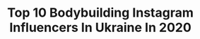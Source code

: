 ---
title: Top 10 Bodybuilding Instagram Influencers In Ukraine In 2020
description: >-
  Find top bodybuilding Instagram influencers in Ukraine in 2020. Most popular hashtags: #fitness #bodybuilding #body #sport.
platform: Instagram
profiles:
  - username: "fursik___"
    fullname: >-
      Di 🐒
    location: "Ukraine"
    followers: 12619
    engagement: 1389
    commentsToLikes: 0.014510
    id: ck5q2rlhjhgqk0i11vy81wrbo
    verified: false
    hashtags: "#rivalbarbershop, #rebel, #loreal, #berlingermany"
  - username: "valeri_666666"
    fullname: >-
      V
    location: "Ukraine"
    followers: 58358
    engagement: 476
    commentsToLikes: 0.014170
    id: ck5ce5mibkdaq0i11pxev1v6b
    verified: false
    hashtags: "#fitnessgirl, #girls, #cat, #girl"
  - username: "annet_us"
    fullname: >-
      Ус Анна
    location: "Ukraine"
    followers: 18388
    engagement: 316
    commentsToLikes: 0.038305
    id: ck8tddm062xrx0j78o1g099zi
    verified: false
    hashtags: "#bodybuildingmotivation, #quarantine, #bikinicompetitor, #virus"
  - username: "twentypower"
    fullname: >-
      Богдан
    location: "Ukraine"
    followers: 5660
    engagement: 1119
    commentsToLikes: 0.021627
    id: ck5zrq33mx1vz0i14xmvq2m1p
    verified: false
    hashtags: "#trainhard, #gymlife, #fitnesslifestyle, #fitnessmotivation"
  - username: "vova__champ"
    fullname: >-
      Vоlodymyr BYRUK
    location: "Ukraine"
    followers: 5448
    engagement: 620
    commentsToLikes: 0.020776
    id: ck5hna8o3ngk70i11c8au3fpn
    verified: false
    hashtags: "#bodybuilding, #fitnestrainer, #memories, #ifbb"
  - username: "angelika.lagoda"
    fullname: >-
      Angelika Lagoda | IFBB
    location: "Ukraine"
    followers: 41140
    engagement: 126
    commentsToLikes: 0.019972
    id: ck5zzq7vmc81k0i148rw0yd9o
    verified: false
    hashtags: "#weidergermany, #weiderukraine, #martinslide, #weidergirl"
  - username: "pilnikus"
    fullname: >-
      Dick спасёт Мир
    location: "Ukraine"
    followers: 2697
    engagement: 2536
    commentsToLikes: 0.032177
    id: ck6u9e6pfx1cl0j71xo9o9gvk
    verified: false
    hashtags: "#acrobatics, #calistenia, #gang, #moodoftheday"
  - username: "abalyaev"
    fullname: >-
      Alexander Abalyaev🇺🇦🇺🇸
    location: "Ukraine"
    followers: 18792
    engagement: 349
    commentsToLikes: 0.031471
    id: ck6udjcstlfs20j71sqq0h4d1
    verified: false
    hashtags: "#fit, #body, #workout, #streetworkout"
  - username: "adam_kozyra"
    fullname: >-
      𝔸𝕕𝕒𝕞 𝕂𝕠𝕫𝕪𝕣𝕒
    location: "Ukraine"
    followers: 16855
    engagement: 246
    commentsToLikes: 0.029785
    id: ck5hna63hnggg0i11prwgzek7
    verified: false
    hashtags: "#fitness, #motivation, #optimumnutrition, #stretchingexercises"
  - username: "brygadyrsha_pro_kosmos"
    fullname: >-
      Oksana🚀Brygidyr
    location: "Ukraine"
    followers: 48006
    engagement: 127
    commentsToLikes: 0.014449
    id: ck5chebb0qlxo0i11vo1mf7q7
    verified: false
    hashtags: "#gn, #mood, #inspiration, #barcelona"
---